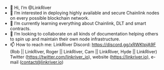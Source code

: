 - 👋 Hi, I’m @LinkRiver
- 👀 I’m interested in deploying highly available and secure Chainlink nodes on every possible blockchain network.
- 🌱 I’m currently learning everything about Chainlink, DLT and smart contracts.
- 💞️ I’m looking to collaborate on all kinds of documentation helping others to spin up and maintain their own node infrastructure.
- 📫 How to reach me: LinkRiver Discord: https://discord.gg/xRWKtpjA9F (Rob || LinkRiver, Roger || LinkRiver, Cam || LinkRiver, Hyde || LinkRiver) 
                      Twitter (https://twitter.com/linkriver_io), website (https://linkriver.io), e-mail (contact@linkriver.io)

<!---
Linkriver/Linkriver is a ✨ special ✨ repository because its `README.md` (this file) appears on your GitHub profile.
You can click the Preview link to take a look at your changes.
--->
